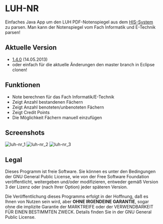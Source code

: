 # LUH-NR
Einfaches Java App um den LUH PDF-Notenspiegel aus dem [HIS-System](http://www.his.de/) zu parsen. Man kann der Notenspiegel vom Fach Informatik und E-Technik parsen!

## Aktuelle Version
  * [1.4.0](http://luh-nr.googlecode.com/files/LUH-NR_1.4.0.jar) (14.05.2013) 
  * oder einfach für die aktuelle Änderungen den master branch in Eclipse clonen!
  
## Funktionen
  * Note berechnen für das Fach Informatik/E-Technik
  * Zeigt Anzahl bestandenen Fächern
  * Zeigt Anzahl benoteten/unbenoteten Fächern
  * Zeigt Credit Points
  * Die Möglichkeit Fächern manuell einzufügen

## Screenshots
![luh-nr_1](https://dl.dropbox.com/u/3098106/LUH-NR/LUH-NR_1.png)
![luh-nr_2](https://dl.dropbox.com/u/3098106/LUH-NR/LUH-NR_2.png)
![luh-nr_3](https://dl.dropbox.com/u/3098106/LUH-NR/LUH-NR_3.png)

## Legal
Dieses Programm ist freie Software. Sie können es unter den Bedingungen der GNU General Public License, wie von der Free Software Foundation veröffentlicht, weitergeben und/oder modifizieren, entweder gemäß Version 3 der Lizenz oder (nach Ihrer Option) jeder späteren Version.

Die Veröffentlichung dieses Programms erfolgt in der Hoffnung, daß es Ihnen von Nutzen sein wird, aber **OHNE IRGENDEINE GARANTIE**, sogar ohne die implizite Garantie der MARKTREIFE oder der VERWENDBARKEIT FÜR EINEN BESTIMMTEN ZWECK. Details finden Sie in der GNU General Public License.
